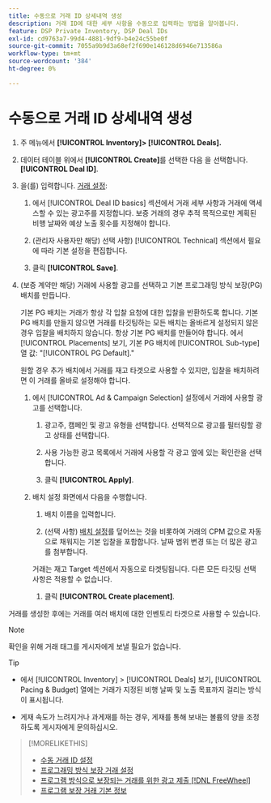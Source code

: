 ```yaml
---
title: 수동으로 거래 ID 상세내역 생성
description: 거래 ID에 대한 세부 사항을 수동으로 입력하는 방법을 알아봅니다.
feature: DSP Private Inventory, DSP Deal IDs
exl-id: cd9763a7-99d4-4881-9df9-b4e24c55be0f
source-git-commit: 7055a9b9d3a68ef2f690e146128d6946e713586a
workflow-type: tm+mt
source-wordcount: '384'
ht-degree: 0%

---
```


# 수동으로 거래 ID 상세내역 생성

1. 주 메뉴에서 **[!UICONTROL Inventory]> [!UICONTROL Deals].**

1. 데이터 테이블 위에서 **[!UICONTROL Create]**&#x200B;를 선택한 다음 을 선택합니다. **[!UICONTROL Deal ID]**.

1. 을(를) 입력합니다. [거래 설정](deal-id-settings.md):

   1. 에서 [!UICONTROL Deal ID basics] 섹션에서 거래 세부 사항과 거래에 액세스할 수 있는 광고주를 지정합니다. 보증 거래의 경우 추적 목적으로만 계획된 비행 날짜와 예상 노출 횟수를 지정해야 합니다.

   1. (관리자 사용자만 해당) 선택 사항) [!UICONTROL Technical] 섹션에서 필요에 따라 기본 설정을 편집합니다.

   1. 클릭 **[!UICONTROL Save]**.

1. (보증 계약만 해당) 거래에 사용할 광고를 선택하고 기본 프로그래밍 방식 보장(PG) 배치를 만듭니다.

   기본 PG 배치는 거래가 항상 각 입찰 요청에 대한 입찰을 반환하도록 합니다. 기본 PG 배치를 만들지 않으면 거래를 타깃팅하는 모든 배치는 올바르게 설정되지 않은 경우 입찰을 배치하지 않습니다. 항상 기본 PG 배치를 만들어야 합니다. 에서 [!UICONTROL Placements] 보기, 기본 PG 배치에 [!UICONTROL Sub-type] 열 값: &quot;[!UICONTROL PG Default].&quot;

   원할 경우 추가 배치에서 거래를 재고 타겟으로 사용할 수 있지만, 입찰을 배치하려면 이 거래를 올바로 설정해야 합니다.

   1. 에서 [!UICONTROL Ad & Campaign Selection] 설정에서 거래에 사용할 광고를 선택합니다.

      1. 광고주, 캠페인 및 광고 유형을 선택합니다. 선택적으로 광고를 필터링할 광고 상태를 선택합니다.

      1. 사용 가능한 광고 목록에서 거래에 사용할 각 광고 옆에 있는 확인란을 선택합니다.

      1. 클릭 **[!UICONTROL Apply]**.
   1. 배치 설정 화면에서 다음을 수행합니다.

      1. 배치 이름을 입력합니다.

      1. (선택 사항) [배치 설정](/help/dsp/campaign-management/placements/placement-settings.md)를 덮어쓰는 것을 비롯하여 거래의 CPM 값으로 자동으로 채워지는 기본 입찰을 포함합니다. 날짜 범위 변경 또는 더 많은 광고를 첨부합니다.

      거래는 재고 Target 섹션에서 자동으로 타겟팅됩니다. 다른 모든 타깃팅 선택 사항은 적용할 수 없습니다.

      1. 클릭 **[!UICONTROL Create placement]**.



거래를 생성한 후에는 거래를 여러 배치에 대한 인벤토리 타겟으로 사용할 수 있습니다.

>[!NOTE]
>
> 확인을 위해 거래 태그를 게시자에게 보낼 필요가 없습니다.

>[!TIP]
>
>* 에서 [!UICONTROL Inventory] > [!UICONTROL Deals] 보기, [!UICONTROL Pacing & Budget] 열에는 거래가 지정된 비행 날짜 및 노출 목표까지 걸리는 방식이 표시됩니다.
>
>* 게재 속도가 느려지거나 과게재를 하는 경우, 게재를 통해 보내는 볼륨의 양을 조정하도록 게시자에게 문의하십시오.


>[!MORELIKETHIS]
>
>* [수동 거래 ID 설정](deal-id-settings.md)
>* [프로그래밍 방식 보장 거래 설정](programmatic-guaranteed-set-up.md)
>* [프로그램 방식으로 보장되는 거래를 위한 광고 제출 [!DNL FreeWheel]](freewheel-submit.md)
>* [프로그램 보장 거래 기본 정보](programmatic-guaranteed-about.md)

<!-- >* [Specify Placements and Ads for a Private Deal](deal-id-attach-placements.md)-->
